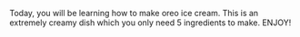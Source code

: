 Today, you will be learning how to make oreo ice cream. This is an extremely creamy dish which you only need 5 ingredients to make. ENJOY!